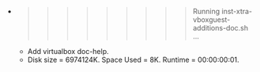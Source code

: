 * >>>>>>>>> Running inst-xtra-vboxguest-additions-doc.sh ...
  * Add virtualbox doc-help.
  * Disk size = 6974124K. Space Used = 8K. Runtime = 00:00:00:01.

